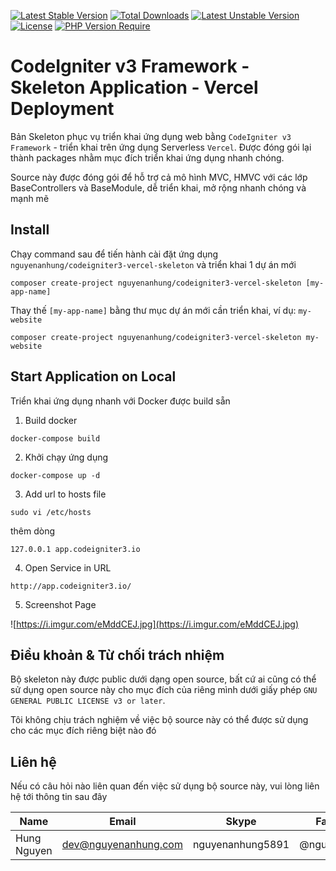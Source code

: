 [![Latest Stable Version](http://poser.pugx.org/nguyenanhung/codeigniter3-vercel-skeleton/v)](https://packagist.org/packages/nguyenanhung/codeigniter3-vercel-skeleton) [![Total Downloads](http://poser.pugx.org/nguyenanhung/codeigniter3-vercel-skeleton/downloads)](https://packagist.org/packages/nguyenanhung/codeigniter3-vercel-skeleton) [![Latest Unstable Version](http://poser.pugx.org/nguyenanhung/codeigniter3-vercel-skeleton/v/unstable)](https://packagist.org/packages/nguyenanhung/codeigniter3-vercel-skeleton) [![License](http://poser.pugx.org/nguyenanhung/codeigniter3-vercel-skeleton/license)](https://packagist.org/packages/nguyenanhung/codeigniter3-vercel-skeleton) [![PHP Version Require](http://poser.pugx.org/nguyenanhung/codeigniter3-vercel-skeleton/require/php)](https://packagist.org/packages/nguyenanhung/codeigniter3-vercel-skeleton)

# CodeIgniter v3 Framework - Skeleton Application - Vercel Deployment

Bản Skeleton phục vụ triển khai ứng dụng web bằng `CodeIgniter v3 Framework` - triển khai trên ứng dụng Serverless
`Vercel`. Được đóng gói lại thành packages nhằm mục đích triển khai ứng dụng nhanh chóng.

Source này được đóng gói để hỗ trợ cả mô hình MVC, HMVC với các lớp BaseControllers và BaseModule, dễ triển khai, mở
rộng nhanh chóng và mạnh mẽ

## Install

Chạy command sau để tiến hành cài đặt ứng dụng `nguyenanhung/codeigniter3-vercel-skeleton` và triển khai 1 dự án mới

```shell
composer create-project nguyenanhung/codeigniter3-vercel-skeleton [my-app-name]
```

Thay thế `[my-app-name]` bằng thư mục dự án mới cần triển khai, ví dụ: `my-website`

```shell
composer create-project nguyenanhung/codeigniter3-vercel-skeleton my-website
```

## Start Application on Local

Triển khai ứng dụng nhanh với Docker được build sẵn

1. Build docker

```shell
docker-compose build
```

2. Khởi chạy ứng dụng

```shell
docker-compose up -d
```

3. Add url to hosts file

```shell
sudo vi /etc/hosts
```

thêm dòng

```shell
127.0.0.1 app.codeigniter3.io
```

4. Open Service in URL

```shell
http://app.codeigniter3.io/
```

5. Screenshot Page

![https://i.imgur.com/eMddCEJ.jpg](https://i.imgur.com/eMddCEJ.jpg)

## Điều khoản & Từ chối trách nhiệm

Bộ skeleton này được public dưới dạng open source, bất cứ ai cũng có thể sử dụng open source này cho mục đích của riêng
mình dưới giấy phép `GNU GENERAL PUBLIC LICENSE v3 or later`.

Tôi không chịu trách nghiệm về việc bộ source này có thể được sử dụng cho các mục đích riêng biệt nào đó

## Liên hệ

Nếu có câu hỏi nào liên quan đến việc sử dụng bộ source này, vui lòng liên hệ tới thông tin sau đây

| Name        | Email                | Skype            | Facebook      |
|-------------|----------------------|------------------|---------------|
| Hung Nguyen | dev@nguyenanhung.com | nguyenanhung5891 | @nguyenanhung |
